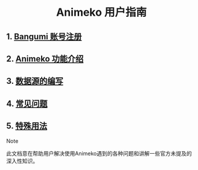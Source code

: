 <h1 align="center">Animeko 用户指南</h1>

## 1. [Bangumi 账号注册](Bangumi.md)
## 2. [Animeko 功能介绍](Function.md)
## 3. [数据源的编写](DataSource.md)
## 4. [常见问题](FAQ.md)
## 5. [特殊用法](Special.md)

> [!NOTE] 
> 此文档意在帮助用户解决使用Animeko遇到的各种问题和讲解一些官方未提及的深入性知识。
